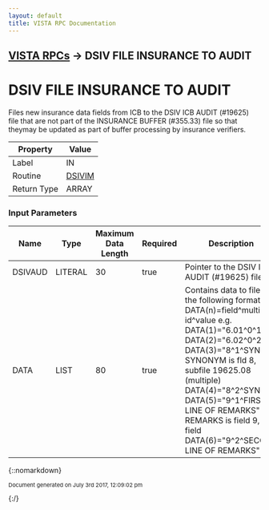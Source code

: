 ```yaml
---
layout: default
title: VISTA RPC Documentation
---
```


## [VISTA RPCs](TableOfContents) &#8594; DSIV FILE INSURANCE TO AUDIT
# DSIV FILE INSURANCE TO AUDIT

Files new insurance data fields from ICB to the DSIV ICB AUDIT (#19625) file that are not part of the INSURANCE BUFFER (#355.33) file so that theymay be updated as part of buffer processing by insurance verifiers.

Property | Value
--- | ---
Label | IN
Routine | [DSIVIM](http://code.osehra.org/dox/Routine_DSIVIM_source.html)
Return Type | ARRAY


### Input Parameters

Name | Type | Maximum Data Length | Required | Description
--- | --- | --- | --- | ---
DSIVAUD | LITERAL | 30 | true | Pointer to the DSIV ICB AUDIT (#19625) file.
DATA | LIST | 80 | true | Contains data to file in the following format: D DATA(n)&#x3D;field^multi-id^value e.g. DATA(1)&#x3D;&quot;6.01^0^1&quot;      DATA(2)&#x3D;&quot;6.02^0^2&quot;      DATA(3)&#x3D;&quot;8^1^SYN1&quot; SYNONYM is fld 8, subfile 19625.08 (multiple)      DATA(4)&#x3D;&quot;8^2^SYN2&quot;      DATA(5)&#x3D;&quot;9^1^FIRST LINE OF REMARKS&quot;  REMARKS is field 9, wp field      DATA(6)&#x3D;&quot;9^2^SECOND LINE OF REMARKS&quot;



{::nomarkdown} <br/><p style="font-size: 11px">Document generated on July 3rd 2017, 12:09:02 pm</p>{:/}
